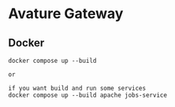 # Avature Gateway

## Docker

```
docker compose up --build

or

if you want build and run some services
docker compose up --build apache jobs-service

```
